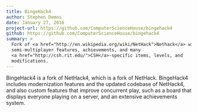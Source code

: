 ```yaml
---
title: BingeHack4
author: Stephen Demos
date: January 27, 2016
project-url: https://github.com/ComputerScienceHouse/bingehack4
github: https://github.com/ComputerScienceHouse/bingehack4
summary: >
  Fork of <a href="http://en.wikipedia.org/wiki/NetHack">Nethack</a> with
  semi-multiplayer features, achievements, and many
  <a href="http://csh.rit.edu/">CSH</a>-specific items, levels, and
  modifications.
---
```


BingeHack4 is a fork of NetHack4, which is a fork of NetHack. BingeHack4
includes modernization features and the updated codebase of NetHack4, and also
custom features that improve concurrent play, such as a board that displays
everyone playing on a server, and an extensive achievements system.
